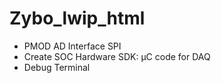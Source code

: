 # Zybo_lwip_html
-  PMOD AD Interface SPI
-  Create SOC Hardware SDK: µC code for DAQ
-  Debug Terminal
